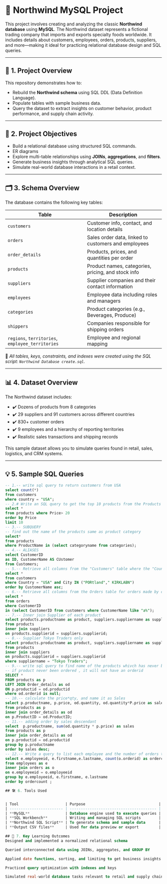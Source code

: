 # 🛒 Northwind MySQL Project

This project involves creating and analyzing the classic **Northwind database** using **MySQL**. The Northwind dataset represents a fictional trading company that imports and exports specialty foods worldwide. It includes details about customers, employees, orders, products, suppliers, and more—making it ideal for practicing relational database design and SQL queries.

---

## 📌 1. Project Overview

This repository demonstrates how to:
- Rebuild the **Northwind schema** using SQL DDL (Data Definition Language).
- Populate tables with sample business data.
- Query the dataset to extract insights on customer behavior, product performance, and supply chain activity.

---

## 🎯 2. Project Objectives

- Build a relational database using structured SQL commands.
- ER diagrams
- Explore multi-table relationships using **JOINs**, **aggregations**, and **filters**.
- Generate business insights through analytical SQL queries.
- Simulate real-world database interactions in a retail context.

---

## 🗂 3. Schema Overview

The database contains the following key tables:

| Table                | Description                                             |
|---------------------|---------------------------------------------------------|
| `customers`          | Customer info, contact, and location details           |
| `orders`             | Sales order data, linked to customers and employees    |
| `order_details`      | Products, prices, and quantities per order             |
| `products`           | Product names, categories, pricing, and stock info     |
| `suppliers`          | Supplier companies and their contact information       |
| `employees`          | Employee data including roles and managers             |
| `categories`         | Product categories (e.g., Beverages, Produce)          |
| `shippers`           | Companies responsible for shipping orders              |
| `regions`, `territories`, `employee_territories` | Employee and regional mapping |

📄 *All tables, keys, constraints, and indexes were created using the SQL script: `Northwind Database create.sql`.*

---

## 📊 4. Dataset Overview

The Northwind dataset includes:

- ✔️ Dozens of products from 8 categories
- ✔️ 29 suppliers and 91 customers across different countries
- ✔️ 830+ customer orders
- ✔️ 9 employees and a hierarchy of reporting territories
- ✔️ Realistic sales transactions and shipping records

This sample dataset allows you to simulate queries found in retail, sales, logistics, and CRM systems.

---

## 💡 5. Sample SQL Queries

```sql
-- 1.-- write sql query to return customers from USA
select count(*)
from customers
where country = "USA";
-- 2.# Write an SQL query to get the top 10 products from the Products table with a Price greater than 20, limiting the result to 10 rows.
select *
from products where Price> 20
order by Price  
limit 10
-- 3.-- SUBQUERY
-- find out the name of the products same as product category
select*
from products
where ProductName in (select categoryname from categories);
-- 4.-- ALIASES
select CustomerID 
as ID, CustomerName AS CUstomer
from Customers;
-- 5.-- Retrieve all columns from the "Customers" table where the "Country" is 'USA' and "City" is either 'Portland' or 'Kirkland', ordered by ascending "CustomerName".
select *
from customers
where Country = "USA" and City IN ("PORtland"," KIRKLABN") 
order by CustomerName asc;
-- 6.-- Retrieve all columns from the Orders table for orders made by customers whose name starts with "A".
select *
from orders
where CustomerID 
in (select CustomerID from customers where CustomerName like "a%");
-- 7.-- Inner join Supplier of each product
select products.productname as product, suppliers.suppliername as supplier
from products
inner join suppliers
on products.supplierid = suppliers.supplierid;
-- 8.-- Supplier Tokyo Traders only
select products.productname as product, suppliers.suppliername as supplier
from products
inner join suppliers
on products.supplierid = suppliers.supplierid
where suppliername = "Tokyo Traders";
-- 9.-- write sql query to find name of the products whivch has never been ordered
-- if product never been ordered , it will not have an orderid
SELECT *
FROM products as p
LEFT JOIN Order_details as od 
ON p.productid = od.productid
where od.orderid is null;
-- 10.-- calculate the price*qty, and name it as Sales
select p.productname, p.price, od.quantity, od.quantity*P.price as sales
from products as p
inner join order_details as od
on p.ProductID = od.ProductID;
-- 11.-- adding order by sales descendant
select  p.productname, sum(od.quantity * p.price) as sales
from products as p
inner join order_details as od
on p.productid = od.productid
group by p.productname
order by sales desc;
-- 12.-- Write a query to list each employee and the number of orders they have handled.
select e.employeeid, e.firstname,e.lastname, count(o.orderid) as ordercount 
from employees as e
inner join orders as o
on e.employeeid = o.employeeid
group by e.employeeid, e.firstname, e.lastname
order by ordercount ; 

## 🛠 6. Tools Used


| Tool                     | Purpose                                 |
| ------------------------ | --------------------------------------- |
| **MySQL**                | Database engine used to execute queries |
| **SQL Workbench**        | Writing and managing SQL scripts        |
| **Northwind SQL Script** | To generate schema and sample data      |
| **Output CSV files**     | Used for data preview or export         |

## 🧠 7. Key Learning Outcomes
Designed and implemented a normalized relational schema

Queried interconnected data using JOINs, aggregates, and GROUP BY

Applied date functions, sorting, and limiting to get business insights

Practiced query optimization with indexes and keys

Simulated real-world database tasks relevant to retail and supply chain domains
